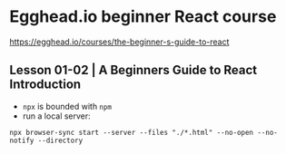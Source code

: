 # Egghead.io beginner React course

https://egghead.io/courses/the-beginner-s-guide-to-react

## Lesson 01-02 | A Beginners Guide to React Introduction

- `npx` is bounded with `npm`
- run a local server:

```shell
npx browser-sync start --server --files "./*.html" --no-open --no-notify --directory
```
